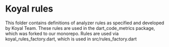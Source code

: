 # Koyal rules
This folder contains definitions of analyzer rules as specified and developed by Koyal Team.
These rules are used in the dart_code_metrics package, which was forked to our monorepo.
Rules are used via koyal_rules_factory.dart, which is used in src/rules_factory.dart